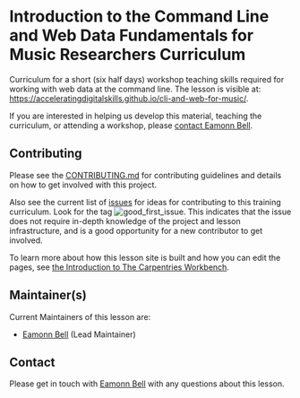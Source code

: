 # Introduction to the Command Line and Web Data Fundamentals for Music Researchers Curriculum

Curriculum for a short (six half days) workshop teaching skills required for working with web data at the command line. The lesson is visible at: https://acceleratingdigitalskills.github.io/cli-and-web-for-music/.

If you are interested in helping us develop this material,
teaching the curriculum,
or attending a workshop,
please [contact Eamonn Bell](mailto:eamonn.bell@durham.ac.uk).

## Contributing
Please see the [CONTRIBUTING.md](CONTRIBUTING.md) for contributing guidelines and details on how to get involved with this project.

Also see the current list of [issues](https://github.com/acceleratingdigitalskills/cli-and-web-for-music/issues)
for ideas for contributing to this training curriculum. Look for the tag ![good_first_issue](https://img.shields.io/badge/-good%20first%20issue-gold.svg).
This indicates that the issue does not require in-depth knowledge of the project
and lesson infrastructure,
and is a good opportunity for a new contributor to get involved.

To learn more about how this lesson site is built and how you can edit the pages, see [the Introduction to The Carpentries Workbench][sandpaper-docs].

## Maintainer(s)
Current Maintainers of this lesson are:

* [Eamonn Bell](eamonn.bell@durham.ac.uk) (Lead Maintainer)

## Contact
Please get in touch with [Eamonn Bell](eamonn.bell@durham.ac.uk) with any questions about this lesson.

[sandpaper-docs]: https://carpentries.github.io/sandpaper-docs/
